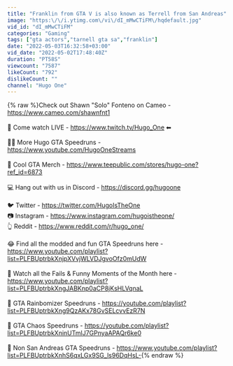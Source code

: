 ```yaml
---
title: "Franklin from GTA V is also known as Terrell from San Andreas"
image: "https:\/\/i.ytimg.com\/vi\/dI_mMwCTiFM\/hqdefault.jpg"
vid_id: "dI_mMwCTiFM"
categories: "Gaming"
tags: ["gta actors","tarnell gta sa","franklin"]
date: "2022-05-03T16:32:58+03:00"
vid_date: "2022-05-02T17:48:40Z"
duration: "PT58S"
viewcount: "7587"
likeCount: "792"
dislikeCount: ""
channel: "Hugo One"
---
```

{% raw %}Check out Shawn &quot;Solo&quot; Fonteno on Cameo - <a rel="nofollow" target="blank" href="https://www.cameo.com/shawnfnt1">https://www.cameo.com/shawnfnt1</a><br /><br />🔴 Come watch LIVE - <a rel="nofollow" target="blank" href="https://www.twitch.tv/Hugo_One">https://www.twitch.tv/Hugo_One</a> ⬅<br /><br />🏃‍♂️ More Hugo GTA Speedruns - <a rel="nofollow" target="blank" href="https://www.youtube.com/HugoOneStreams">https://www.youtube.com/HugoOneStreams</a><br /><br />👕 Cool GTA Merch - <a rel="nofollow" target="blank" href="https://www.teepublic.com/stores/hugo-one?ref_id=6873">https://www.teepublic.com/stores/hugo-one?ref_id=6873</a><br /><br />💻 Hang out with us in Discord - <a rel="nofollow" target="blank" href="https://discord.gg/hugoone">https://discord.gg/hugoone</a><br /><br />🐦 Twitter - <a rel="nofollow" target="blank" href="https://twitter.com/HugoIsTheOne">https://twitter.com/HugoIsTheOne</a><br />📷 Instagram - <a rel="nofollow" target="blank" href="https://www.instagram.com/hugoistheone/">https://www.instagram.com/hugoistheone/</a><br />👆 Reddit - <a rel="nofollow" target="blank" href="https://www.reddit.com/r/hugo_one/">https://www.reddit.com/r/hugo_one/</a><br /><br />😂 Find all the modded and fun GTA Speedruns here - <a rel="nofollow" target="blank" href="https://www.youtube.com/playlist?list=PLFBUptrbkXnjpXVvjWLVDJgvoOfz0mUdW">https://www.youtube.com/playlist?list=PLFBUptrbkXnjpXVvjWLVDJgvoOfz0mUdW</a><br /><br />🤣 Watch all the Fails &amp; Funny Moments of the Month here - <a rel="nofollow" target="blank" href="https://www.youtube.com/playlist?list=PLFBUptrbkXngJABKnp0aCP8jKsHLVqnaL">https://www.youtube.com/playlist?list=PLFBUptrbkXngJABKnp0aCP8jKsHLVqnaL</a><br /><br />🌈 GTA Rainbomizer Speedruns - <a rel="nofollow" target="blank" href="https://youtube.com/playlist?list=PLFBUptrbkXng9QzAKx78GvSELcvvEzR7N">https://youtube.com/playlist?list=PLFBUptrbkXng9QzAKx78GvSELcvvEzR7N</a><br /><br />🎉 GTA Chaos Speedruns - <a rel="nofollow" target="blank" href="https://youtube.com/playlist?list=PLFBUptrbkXninUTmlJ7GPnyaAPAQr6ke0">https://youtube.com/playlist?list=PLFBUptrbkXninUTmlJ7GPnyaAPAQr6ke0</a><br /><br />🚗 Non San Andreas GTA Speedruns - <a rel="nofollow" target="blank" href="https://www.youtube.com/playlist?list=PLFBUptrbkXnhS6qxLGx9SG_ls96DqHsL-">https://www.youtube.com/playlist?list=PLFBUptrbkXnhS6qxLGx9SG_ls96DqHsL-</a>{% endraw %}
